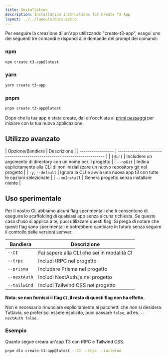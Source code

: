 ```yaml
---
title: Installation
description: Installation instructions for Create T3 App
layout: ../../layouts/docs.astro
---
```


Per eseguire la creazione di un'app utilizzando "create-t3-app", esegui uno dei seguenti tre comandi e rispondi alle domande del prompt dei comandi:

### npm

``` bash
npm create t3-app@latest
```

### yarn

``` bash
yarn create t3-app
```

### pnpm

``` bash
pnpm create t3-app@latest
```

Dopo che la tua app è stata create, dai un'occhiata ai [primi passaggi](uso/primi-passi) per iniziare con la tua nuova applicazione.

## Utilizzo avanzato

| Opzione/Bandiera | Descrizione |
| ----------------- | -------------------------------------------------- --------------------- |
| `[dir]` | Includere un argomento di directory con un nome per il progetto |
| `--noGit` | Indica esplicitamente alla CLI di non inizializzare un nuovo repository git nel progetto |
| `-y`, `--default` | Ignora la CLI e avvia una nuova app t3 con tutte le opzioni selezionate |
| `--noInstall` | Genera progetto senza installare niente |

## Uso sperimentale

Per il nostro CI, abbiamo alcuni flag sperimentali che ti consentono di eseguire lo scaffolding di qualsiasi app senza alcuna richiesta. Se questo caso d'uso si applica a te, puoi utilizzare questi flag. Si prega di notare che questi flag sono sperimentali e potrebbero cambiare in futuro senza seguire il controllo delle versioni semver.

| Bandiera | Descrizione |
| ------------ | ----------------------------------- |
| `--CI` | Fai sapere alla CLI che sei in modalità CI |
| `--trpc` | Includi tRPC nel progetto |
| `--prisma` | Includere Prisma nel progetto |
| `--nextAuth` | Includi NextAuth.js nel progetto |
| `--tailwind` | Includi Tailwind CSS nel progetto |

**Nota: se non fornisci il flag `CI`, il resto di questi flag non ha effetto.**

Non è necessario rinunciare esplicitamente ai pacchetti che non si desidera. Tuttavia, se preferisci essere esplicito, puoi passare `false`, ad es. `--nextAuth false`.

### Esempio

Quanto segue creara un'app T3 con tRPC e Tailwind CSS.

``` bash
pnpm dlx create-t3-app@latest --CI --trpc --tailwind
```
